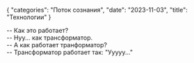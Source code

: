{
   "categories": "Поток сознания",
   "date": "2023-11-03",
   "title": "Технологии"
}

-- Как это работает?  
-- Нуу... как трансформатор.  
-- А как работает транформатор?  
-- Трансформатор работает так: "Ууууу..."
